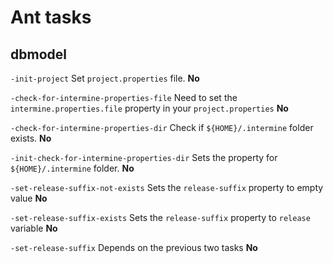 # Ant tasks
## dbmodel

`-init-project`
Set `project.properties` file. **No**

`-check-for-intermine-properties-file`
Need to set the `intermine.properties.file` property in your `project.properties`  **No**

`-check-for-intermine-properties-dir`
Check if `${HOME}/.intermine` folder exists. **No**

`-init-check-for-intermine-properties-dir`
Sets the property for `${HOME}/.intermine` folder. **No**

`-set-release-suffix-not-exists`
Sets the `release-suffix` property to empty value **No**

`-set-release-suffix-exists`
Sets the `release-suffix` property to `release` variable **No**

`-set-release-suffix`
Depends on the previous two tasks **No**
